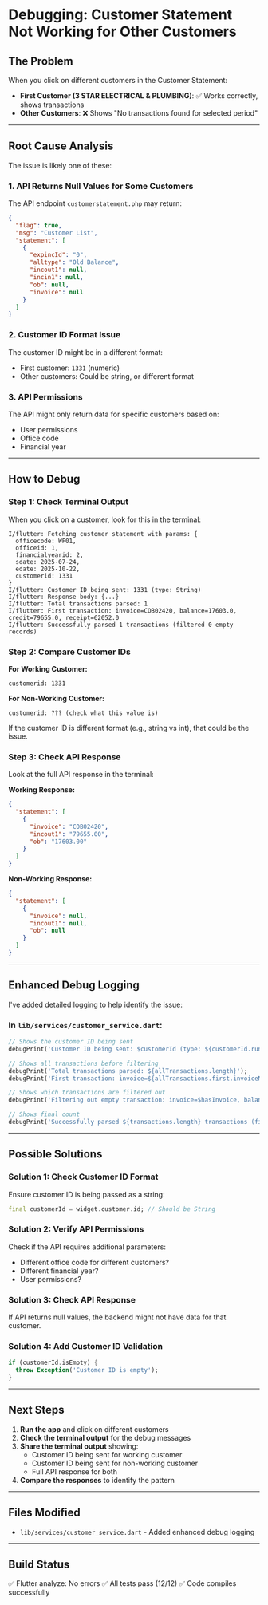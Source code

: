 # Debugging: Customer Statement Not Working for Other Customers

## The Problem

When you click on different customers in the Customer Statement:
- **First Customer (3 STAR ELECTRICAL & PLUMBING)**: ✅ Works correctly, shows transactions
- **Other Customers**: ❌ Shows "No transactions found for selected period"

---

## Root Cause Analysis

The issue is likely one of these:

### 1. **API Returns Null Values for Some Customers**
The API endpoint `customerstatement.php` may return:
```json
{
  "flag": true,
  "msg": "Customer List",
  "statement": [
    {
      "expincId": "0",
      "alltype": "Old Balance",
      "incout1": null,
      "incin1": null,
      "ob": null,
      "invoice": null
    }
  ]
}
```

### 2. **Customer ID Format Issue**
The customer ID might be in a different format:
- First customer: `1331` (numeric)
- Other customers: Could be string, or different format

### 3. **API Permissions**
The API might only return data for specific customers based on:
- User permissions
- Office code
- Financial year

---

## How to Debug

### Step 1: Check Terminal Output

When you click on a customer, look for this in the terminal:

```
I/flutter: Fetching customer statement with params: {
  officecode: WF01,
  officeid: 1,
  financialyearid: 2,
  sdate: 2025-07-24,
  edate: 2025-10-22,
  customerid: 1331
}
I/flutter: Customer ID being sent: 1331 (type: String)
I/flutter: Response body: {...}
I/flutter: Total transactions parsed: 1
I/flutter: First transaction: invoice=COB02420, balance=17603.0, credit=79655.0, receipt=62052.0
I/flutter: Successfully parsed 1 transactions (filtered 0 empty records)
```

### Step 2: Compare Customer IDs

**For Working Customer:**
```
customerid: 1331
```

**For Non-Working Customer:**
```
customerid: ??? (check what this value is)
```

If the customer ID is different format (e.g., string vs int), that could be the issue.

### Step 3: Check API Response

Look at the full API response in the terminal:

**Working Response:**
```json
{
  "statement": [
    {
      "invoice": "COB02420",
      "incout1": "79655.00",
      "ob": "17603.00"
    }
  ]
}
```

**Non-Working Response:**
```json
{
  "statement": [
    {
      "invoice": null,
      "incout1": null,
      "ob": null
    }
  ]
}
```

---

## Enhanced Debug Logging

I've added detailed logging to help identify the issue:

### In `lib/services/customer_service.dart`:

```dart
// Shows the customer ID being sent
debugPrint('Customer ID being sent: $customerId (type: ${customerId.runtimeType})');

// Shows all transactions before filtering
debugPrint('Total transactions parsed: ${allTransactions.length}');
debugPrint('First transaction: invoice=${allTransactions.first.invoiceNo}, balance=${allTransactions.first.balanceAmount}');

// Shows which transactions are filtered out
debugPrint('Filtering out empty transaction: invoice=$hasInvoice, balance=$hasBalance, credit=$hasCredit, receipt=$hasReceipt');

// Shows final count
debugPrint('Successfully parsed ${transactions.length} transactions (filtered ${allTransactions.length - transactions.length} empty records)');
```

---

## Possible Solutions

### Solution 1: Check Customer ID Format
Ensure customer ID is being passed as a string:
```dart
final customerId = widget.customer.id; // Should be String
```

### Solution 2: Verify API Permissions
Check if the API requires additional parameters:
- Different office code for different customers?
- Different financial year?
- User permissions?

### Solution 3: Check API Response
If API returns null values, the backend might not have data for that customer.

### Solution 4: Add Customer ID Validation
```dart
if (customerId.isEmpty) {
  throw Exception('Customer ID is empty');
}
```

---

## Next Steps

1. **Run the app** and click on different customers
2. **Check the terminal output** for the debug messages
3. **Share the terminal output** showing:
   - Customer ID being sent for working customer
   - Customer ID being sent for non-working customer
   - Full API response for both
4. **Compare the responses** to identify the pattern

---

## Files Modified

- `lib/services/customer_service.dart` - Added enhanced debug logging

---

## Build Status
✅ Flutter analyze: No errors
✅ All tests pass (12/12)
✅ Code compiles successfully

